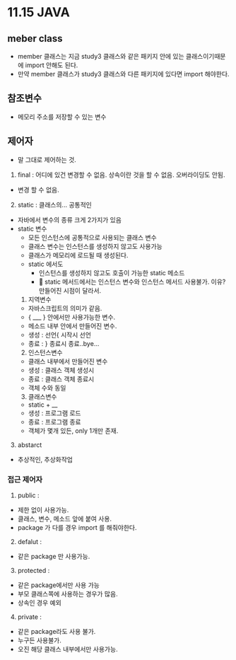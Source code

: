# 11.15 JAVA 

## meber class
- member 클래스는 지금 study3 클래스와 같은 패키지 안에 있는 클래스이기때문에 import 안해도 된다.
- 만약 member 클래스가 study3  클래스와 다른 패키지에 있다면 import 해야한다.

## 참조변수 
- 메모리 주소를 저장할 수 있는 변수

## 제어자
- 말 그대로 제어하는 것.
1. final : 어디에 있건 변경할 수 없음. 상속이란 것을 할 수 없음. 오버라이딩도 안됨.
  - 변경 할 수 없음.
2. static : 클래스의... 공통적인
  - 자바에서 변수의 종류 크게 2가지가 있음
  - static 변수 
    - 모든 인스턴스에 공통적으로 사용되는 클래스 변수
    - 클래스 변수는 인스턴스를 생성하지 않고도 사용가능
    - 클래스가 메모리에 로드될 때 생성된다.
    - static 에서도 
      - 인스턴스를 생성하지 않고도 호출이 가능한 static 메소드
      - 🌟 static 메서드에서는 인스턴스 변수와 인스턴스 메서드 사용불가. 이유? 만들어진 시점이 달라서.
    1. 지역변수
      - 자바스크립트의 의미가 같음.
      - { ___ } 안에서만 사용가능한 변수.
      - 메소드 내부 안에서 만들어진 변수.
      - 생성 : 선언{ 시작시 선언
      - 종료 : } 종료시 종료..bye...
    2. 인스턴스변수
      - 클래스 내부에서 만들어진 변수
      - 생성 : 클래스 객체 생성시 
      - 종료 : 클래스 객체 종료시 
      - 객체 수와 동일
    3. 클래스변수
      - static + __ 
      - 생성 : 프로그램 로드
      - 종료 : 프로그램 종료
      - 객체가 몇개 있든, only 1개만 존재.
3. abstarct 
  - 추상적인, 추상화작업

### 접근 제어자
1. public : 
  - 제한 없이 사용가능. 
  - 클래스, 변수, 메소드 앞에 붙여 사용.
  - package 가 다를 경우 import 를 해줘야한다.
2. defalut : 
  - 같은 package 만 사용가능.
3. protected :
  - 같은 package에서만 사용 가능
  - 부모 클래스쪽에 사용하는 경우가 많음.
  - 상속인 경우 예외
4. private : 
  - 같은 package라도 사용 불가.
  - 누구든 사용불가. 
  - 오진 해당 클래스 내부에서만 사용가능.
  